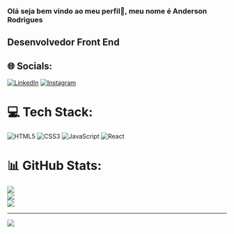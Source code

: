 ### Olá seja bem vindo ao meu perfil👋, meu nome é Anderson Rodrigues
## Desenvolvedor Front End


## 🌐 Socials:
[![LinkedIn](https://img.shields.io/badge/LinkedIn-21262D?style=for-the-badge&logo=linkedin&logoColor=0E76A8)](https://www.linkedin.com/in/anderson-rodrigues-s/)
[![Instagram](https://img.shields.io/badge/Instagram-21262D?style=for-the-badge&logo=instagram)](https://www.instagram.com/anderson.souza./)

# 💻 Tech Stack:
![HTML5](https://img.shields.io/badge/HTML5-21262D?style=for-the-badge&logo=html5)
![CSS3](https://img.shields.io/badge/CSS3-21262D?style=for-the-badge&logo=css3&logoColor=264CE4)
![JavaScript](https://img.shields.io/badge/JavaScript-21262D?style=for-the-badge&logo=javascript)
![React](https://img.shields.io/badge/React-21262D?style=for-the-badge&logo=react)

# 📊 GitHub Stats:
<div >
  <a href="https://github.com/AndersonRodrigs">
    
![](https://github-readme-stats.vercel.app/api?username=AndersonRodrigs&theme=github_dark&hide&bg_color=00000000&border=false&border_color=21262D&include_all_commits=true&text_color=e4e4e4&count_private=true&show_icons=true&icon_color=3098F2)<br/>
![](https://github-readme-streak-stats.herokuapp.com/?user=AndersonRodrigs&theme=github-dark-blue&hide&border=false&border=21262D&background=00000000&dates=FFF)<br/>
![](https://github-readme-stats.vercel.app/api/top-langs/?username=AndersonRodrigs&theme=github_dark&bg_color=00000000&hide_border=false&include_all_commits=true&count_private=true&border_color=21262D&layout=compact&text_color=e4e4e4)
    
</div>
  
---
[![](https://visitcount.itsvg.in/api?id=AndersonRodrigs&icon=1&color=0)](https://visitcount.itsvg.in)

<!-- Proudly created with GPRM ( https://gprm.itsvg.in ) -->
